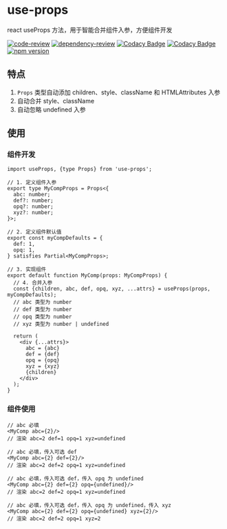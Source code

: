 # use-props
react useProps 方法，用于智能合并组件入参，方便组件开发

[![code-review](https://github.com/FrontEndDev-org/use-props/actions/workflows/code-review.yml/badge.svg)](https://github.com/FrontEndDev-org/use-props/actions/workflows/code-review.yml)
[![dependency-review](https://github.com/FrontEndDev-org/use-props/actions/workflows/dependency-review.yml/badge.svg)](https://github.com/FrontEndDev-org/use-props/actions/workflows/dependency-review.yml)
[![Codacy Badge](https://app.codacy.com/project/badge/Grade/948a21cc839b431490dd8b8bf22628c3)](https://app.codacy.com/gh/FrontEndDev-org/use-props/dashboard?utm_source=gh&utm_medium=referral&utm_content=&utm_campaign=Badge_grade)
[![Codacy Badge](https://app.codacy.com/project/badge/Coverage/948a21cc839b431490dd8b8bf22628c3)](https://app.codacy.com/gh/FrontEndDev-org/use-props/dashboard?utm_source=gh&utm_medium=referral&utm_content=&utm_campaign=Badge_coverage)
[![npm version](https://badge.fury.io/js/use-props.svg)](https://npmjs.com/package/use-props)


## 特点
1. `Props` 类型自动添加 children、style、className 和 HTMLAttributes 入参
2. 自动合并 style、className
3. 自动忽略 undefined 入参


## 使用
### 组件开发
```tsx
import useProps, {type Props} from 'use-props';

// 1. 定义组件入参
export type MyCompProps = Props<{
  abc: number;
  def?: number;
  opq?: number;
  xyz?: number;
}>;

// 2. 定义组件默认值
export const myCompDefaults = {
  def: 1,
  opq: 1,
} satisfies Partial<MyCompProps>;

// 3. 实现组件
export default function MyComp(props: MyCompProps) {
  // 4. 合并入参
  const {children, abc, def, opq, xyz, ...attrs} = useProps(props, myCompDefaults);
  // abc 类型为 number
  // def 类型为 number
  // opq 类型为 number
  // xyz 类型为 number | undefined

  return (
    <div {...attrs}>
      abc = {abc}
      def = {def}
      opq = {opq}
      xyz = {xyz}
      {children}
    </div>
  );
}
```

### 组件使用
```tsx
// abc 必填
<MyComp abc={2}/>
// 渲染 abc=2 def=1 opq=1 xyz=undefined

// abc 必填，传入可选 def
<MyComp abc={2} def={2}/>
// 渲染 abc=2 def=2 opq=1 xyz=undefined

// abc 必填，传入可选 def，传入 opq 为 undefined
<MyComp abc={2} def={2} opq={undefined}/>
// 渲染 abc=2 def=2 opq=1 xyz=undefined

// abc 必填，传入可选 def，传入 opq 为 undefined，传入 xyz
<MyComp abc={2} def={2} opq={undefined} xyz={2}/>
// 渲染 abc=2 def=2 opq=1 xyz=2
```
